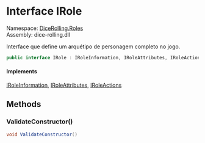 # <a id="DiceRolling_Roles_IRole"></a> Interface IRole

Namespace: [DiceRolling.Roles](DiceRolling.Roles.md)  
Assembly: dice\-rolling.dll  

Interface que define um arquétipo de personagem completo no jogo.

```csharp
public interface IRole : IRoleInformation, IRoleAttributes, IRoleActions
```

#### Implements

[IRoleInformation](DiceRolling.Roles.IRoleInformation.md), 
[IRoleAttributes](DiceRolling.Roles.IRoleAttributes.md), 
[IRoleActions](DiceRolling.Roles.IRoleActions.md)

## Methods

### <a id="DiceRolling_Roles_IRole_ValidateConstructor"></a> ValidateConstructor\(\)

```csharp
void ValidateConstructor()
```

